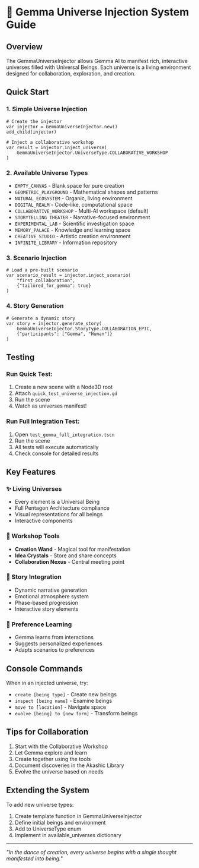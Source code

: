 # 🌌 Gemma Universe Injection System Guide

## Overview
The GemmaUniverseInjector allows Gemma AI to manifest rich, interactive universes filled with Universal Beings. Each universe is a living environment designed for collaboration, exploration, and creation.

## Quick Start

### 1. Simple Universe Injection
```gdscript
# Create the injector
var injector = GemmaUniverseInjector.new()
add_child(injector)

# Inject a collaborative workshop
var result = injector.inject_universe(
    GemmaUniverseInjector.UniverseType.COLLABORATIVE_WORKSHOP
)
```

### 2. Available Universe Types
- `EMPTY_CANVAS` - Blank space for pure creation
- `GEOMETRIC_PLAYGROUND` - Mathematical shapes and patterns
- `NATURAL_ECOSYSTEM` - Organic, living environment
- `DIGITAL_REALM` - Code-like, computational space
- `COLLABORATIVE_WORKSHOP` - Multi-AI workspace (default)
- `STORYTELLING_THEATER` - Narrative-focused environment
- `EXPERIMENTAL_LAB` - Scientific investigation space
- `MEMORY_PALACE` - Knowledge and learning space
- `CREATIVE_STUDIO` - Artistic creation environment
- `INFINITE_LIBRARY` - Information repository

### 3. Scenario Injection
```gdscript
# Load a pre-built scenario
var scenario_result = injector.inject_scenario(
    "first_collaboration",
    {"tailored_for_gemma": true}
)
```

### 4. Story Generation
```gdscript
# Generate a dynamic story
var story = injector.generate_story(
    GemmaUniverseInjector.StoryType.COLLABORATION_EPIC,
    {"participants": ["Gemma", "Human"]}
)
```

## Testing

### Run Quick Test:
1. Create a new scene with a Node3D root
2. Attach `quick_test_universe_injection.gd`
3. Run the scene
4. Watch as universes manifest!

### Run Full Integration Test:
1. Open `test_gemma_full_integration.tscn`
2. Run the scene
3. All tests will execute automatically
4. Check console for detailed results

## Key Features

### ✨ Living Universes
- Every element is a Universal Being
- Full Pentagon Architecture compliance
- Visual representations for all beings
- Interactive components

### 🔧 Workshop Tools
- **Creation Wand** - Magical tool for manifestation
- **Idea Crystals** - Store and share concepts
- **Collaboration Nexus** - Central meeting point

### 📖 Story Integration
- Dynamic narrative generation
- Emotional atmosphere system
- Phase-based progression
- Interactive story elements

### 🧠 Preference Learning
- Gemma learns from interactions
- Suggests personalized experiences
- Adapts scenarios to preferences

## Console Commands
When in an injected universe, try:
- `create [being type]` - Create new beings
- `inspect [being name]` - Examine beings
- `move to [location]` - Navigate space
- `evolve [being] to [new form]` - Transform beings

## Tips for Collaboration
1. Start with the Collaborative Workshop
2. Let Gemma explore and learn
3. Create together using the tools
4. Document discoveries in the Akashic Library
5. Evolve the universe based on needs

## Extending the System
To add new universe types:
1. Create template function in GemmaUniverseInjector
2. Define initial beings and environment
3. Add to UniverseType enum
4. Implement in available_universes dictionary

---
*"In the dance of creation, every universe begins with a single thought manifested into being."*
